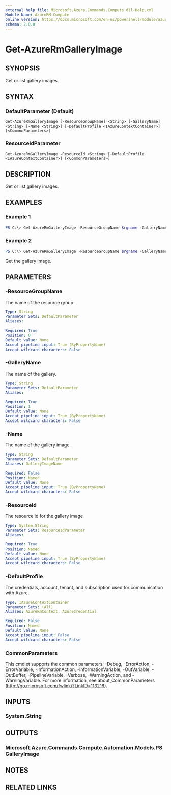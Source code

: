 ```yaml
---
external help file: Microsoft.Azure.Commands.Compute.dll-Help.xml
Module Name: AzureRM.Compute
online version: https://docs.microsoft.com/en-us/powershell/module/azurerm.compute/get-azurermgalleryimage
schema: 2.0.0
---
```


# Get-AzureRmGalleryImage

## SYNOPSIS
Get or list gallery images.

## SYNTAX

### DefaultParameter (Default)
```
Get-AzureRmGalleryImage [-ResourceGroupName] <String> [-GalleryName] <String> [-Name <String>] [-DefaultProfile <IAzureContextContainer>] [<CommonParameters>]
```

### ResourceIdParameter
```
Get-AzureRmGalleryImage -ResourceId <String> [-DefaultProfile <IAzureContextContainer>] [<CommonParameters>]
```

## DESCRIPTION
Get or list gallery images.

## EXAMPLES

### Example 1
```powershell
PS C:\> Get-AzureRmGalleryImage -ResourceGroupName $rgname -GalleryName $gallery -Name $image
```

### Example 2
```powershell
PS C:\> Get-AzureRmGalleryImage -ResourceGroupName $rgname -GalleryName $gallery
```

Get the gallery image.

## PARAMETERS

### -ResourceGroupName
The name of the resource group.

```yaml
Type: String
Parameter Sets: DefaultParameter
Aliases:

Required: True
Position: 0
Default value: None
Accept pipeline input: True (ByPropertyName)
Accept wildcard characters: False
```

### -GalleryName
The name of the gallery.

```yaml
Type: String
Parameter Sets: DefaultParameter
Aliases:

Required: True
Position: 1
Default value: None
Accept pipeline input: True (ByPropertyName)
Accept wildcard characters: False
```

### -Name
The name of the gallery image.

```yaml
Type: String
Parameter Sets: DefaultParameter
Aliases: GalleryImageName

Required: False
Position: Named
Default value: None
Accept pipeline input: True (ByPropertyName)
Accept wildcard characters: False
```

### -ResourceId
The resource id for the gallery image

```yaml
Type: System.String
Parameter Sets: ResourceIdParameter
Aliases:

Required: True
Position: Named
Default value: None
Accept pipeline input: True (ByPropertyName)
Accept wildcard characters: False
```

### -DefaultProfile
The credentials, account, tenant, and subscription used for communication with Azure.

```yaml
Type: IAzureContextContainer
Parameter Sets: (All)
Aliases: AzureRmContext, AzureCredential

Required: False
Position: Named
Default value: None
Accept pipeline input: False
Accept wildcard characters: False
```

### CommonParameters
This cmdlet supports the common parameters: -Debug, -ErrorAction, -ErrorVariable, -InformationAction, -InformationVariable, -OutVariable, -OutBuffer, -PipelineVariable, -Verbose, -WarningAction, and -WarningVariable. For more information, see about_CommonParameters (http://go.microsoft.com/fwlink/?LinkID=113216).

## INPUTS

### System.String

## OUTPUTS

### Microsoft.Azure.Commands.Compute.Automation.Models.PSGalleryImage

## NOTES

## RELATED LINKS
